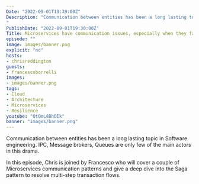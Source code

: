 ```yaml
---
Date: "2022-09-01T19:30:00Z"
Description: "Communication between entities has been a long lasting topic in Software engineering. IPC, Message brokers, Queues are only few of the main actors in this drama. In this episode, Chris is joined by Francesco who will cover a couple of Microservices communication patterns and give a deep dive into the Saga pattern to resolve multi-step transaction flows.
"
PublishDate: "2022-09-01T19:30:00Z"
Title: Microservices have communication issues, especially when they fail
episode: ""
image: images/banner.png
explicit: "no"
hosts:
- chrisreddington
guests:
- francescoborrelli
images:
- images/banner.png
tags:
- Cloud
- Architecture
- Microservices
- Resilience
youtube: "QtQmL8BhDIk"
banner: "images/banner.png"
---
```

Communication between entities has been a long lasting topic in Software engineering. IPC, Message brokers, Queues are only few of the main actors in this drama.

In this episode, Chris is joined by Francesco who will cover a couple of Microservices communication patterns and give a deep dive into the Saga pattern to resolve multi-step transaction flows.
